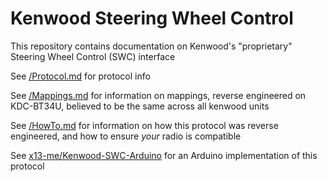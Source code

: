 # Kenwood Steering Wheel Control
 This repository contains documentation on Kenwood's "proprietary" Steering Wheel Control (SWC) interface

See [/Protocol.md](https://github.com/x13-me/Kenwood-Steering-Wheel-Control/blob/main/Protocol.md) for protocol info

See [/Mappings.md](https://github.com/x13-me/Kenwood-Steering-Wheel-Control/blob/main/Mappings.md) for information on mappings, reverse engineered on KDC-BT34U, believed to be the same across all kenwood units

See [/HowTo.md](https://github.com/x13-me/Kenwood-Steering-Wheel-Control/blob/main/HowTo.md) for information on how this protocol was reverse engineered, and how to ensure *your* radio is compatible

See [x13-me/Kenwood-SWC-Arduino](https://github.com/x13-me/Kenwood-SWC-Arduino) for an Arduino implementation of this protocol